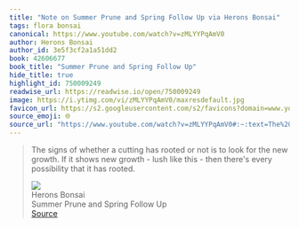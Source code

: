 ```yaml
---
title: "Note on Summer Prune and Spring Follow Up via Herons Bonsai"
tags: flora bonsai
canonical: https://www.youtube.com/watch?v=zMLYYPqAmV0
author: Herons Bonsai
author_id: 3e5f3cf2a1a51dd2
book: 42606677
book_title: "Summer Prune and Spring Follow Up"
hide_title: true
highlight_id: 750009249
readwise_url: https://readwise.io/open/750009249
image: https://i.ytimg.com/vi/zMLYYPqAmV0/maxresdefault.jpg
favicon_url: https://s2.googleusercontent.com/s2/favicons?domain=www.youtube.com
source_emoji: 🌐
source_url: "https://www.youtube.com/watch?v=zMLYYPqAmV0#:~:text=The%20signs%20of,it%20has%20rooted."
---
```


> The signs of whether a cutting has rooted or not is to look for the new growth. If it shows new growth - lush like this - then there's every possibility that it has rooted.
> <div class="quoteback-footer"><div class="quoteback-avatar"><img class="mini-favicon" src="https://s2.googleusercontent.com/s2/favicons?domain=www.youtube.com"></div><div class="quoteback-metadata"><div class="metadata-inner"><span style="display:none">FROM:</span><div aria-label="Herons Bonsai" class="quoteback-author"> Herons Bonsai</div><div aria-label="Summer Prune and Spring Follow Up" class="quoteback-title"> Summer Prune and Spring Follow Up</div></div></div><div class="quoteback-backlink"><a target="_blank" aria-label="go to the full text of this quotation" rel="noopener" href="https://www.youtube.com/watch?v=zMLYYPqAmV0#:~:text=The%20signs%20of,it%20has%20rooted." class="quoteback-arrow"> Source</a></div></div>